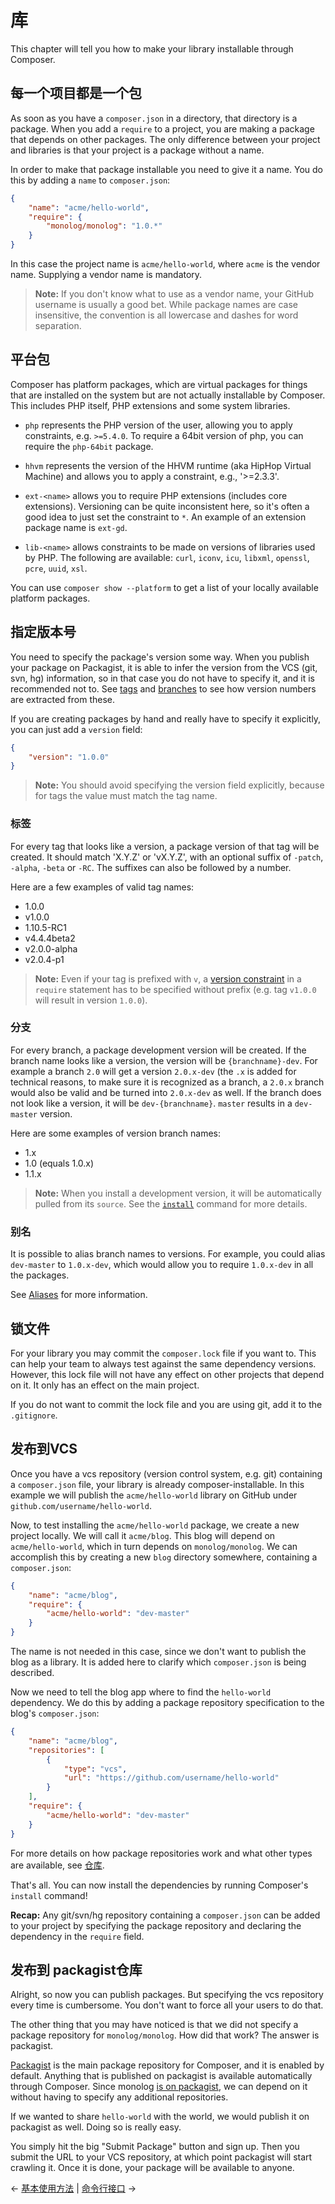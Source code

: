 # 库

This chapter will tell you how to make your library installable through Composer.

## 每一个项目都是一个包

As soon as you have a `composer.json` in a directory, that directory is a
package. When you add a `require` to a project, you are making a package that
depends on other packages. The only difference between your project and
libraries is that your project is a package without a name.

In order to make that package installable you need to give it a name. You do
this by adding a `name` to `composer.json`:

```json
{
    "name": "acme/hello-world",
    "require": {
        "monolog/monolog": "1.0.*"
    }
}
```

In this case the project name is `acme/hello-world`, where `acme` is the
vendor name. Supplying a vendor name is mandatory.

> **Note:** If you don't know what to use as a vendor name, your GitHub
username is usually a good bet. While package names are case insensitive, the
convention is all lowercase and dashes for word separation.

## 平台包

Composer has platform packages, which are virtual packages for things that are
installed on the system but are not actually installable by Composer. This
includes PHP itself, PHP extensions and some system libraries.

* `php` represents the PHP version of the user, allowing you to apply
  constraints, e.g. `>=5.4.0`. To require a 64bit version of php, you can
  require the `php-64bit` package.

* `hhvm` represents the version of the HHVM runtime (aka HipHop Virtual
  Machine) and allows you to apply a constraint, e.g., '>=2.3.3'.

* `ext-<name>` allows you to require PHP extensions (includes core
  extensions). Versioning can be quite inconsistent here, so it's often
  a good idea to just set the constraint to `*`.  An example of an extension
  package name is `ext-gd`.

* `lib-<name>` allows constraints to be made on versions of libraries used by
  PHP. The following are available: `curl`, `iconv`, `icu`, `libxml`,
  `openssl`, `pcre`, `uuid`, `xsl`.

You can use `composer show --platform` to get a list of your locally available
platform packages.

## 指定版本号

You need to specify the package's version some way. When you publish your
package on Packagist, it is able to infer the version from the VCS (git, svn,
hg) information, so in that case you do not have to specify it, and it is
recommended not to. See [tags](#tags) and [branches](#branches) to see how
version numbers are extracted from these.

If you are creating packages by hand and really have to specify it explicitly,
you can just add a `version` field:

```json
{
    "version": "1.0.0"
}
```

> **Note:** You should avoid specifying the version field explicitly, because
> for tags the value must match the tag name.

### 标签

For every tag that looks like a version, a package version of that tag will be
created. It should match 'X.Y.Z' or 'vX.Y.Z', with an optional suffix
of `-patch`, `-alpha`, `-beta` or `-RC`. The suffixes can also be followed by
a number.

Here are a few examples of valid tag names:

- 1.0.0
- v1.0.0
- 1.10.5-RC1
- v4.4.4beta2
- v2.0.0-alpha
- v2.0.4-p1

> **Note:** Even if your tag is prefixed with `v`, a [version constraint](01-basic-usage.md#package-versions)
> in a `require` statement has to be specified without prefix
> (e.g. tag `v1.0.0` will result in version `1.0.0`). 

### 分支

For every branch, a package development version will be created. If the branch
name looks like a version, the version will be `{branchname}-dev`. For example
a branch `2.0` will get a version `2.0.x-dev` (the `.x` is added for technical
reasons, to make sure it is recognized as a branch, a `2.0.x` branch would also
be valid and be turned into `2.0.x-dev` as well. If the branch does not look
like a version, it will be `dev-{branchname}`. `master` results in a
`dev-master` version.

Here are some examples of version branch names:

- 1.x
- 1.0 (equals 1.0.x)
- 1.1.x

> **Note:** When you install a development version, it will be automatically
> pulled from its `source`. See the [`install`](03-cli.md#install) command
> for more details.

### 别名

It is possible to alias branch names to versions. For example, you could alias
`dev-master` to `1.0.x-dev`, which would allow you to require `1.0.x-dev` in all
the packages.

See [Aliases](articles/aliases.md) for more information.

## 锁文件

For your library you may commit the `composer.lock` file if you want to. This
can help your team to always test against the same dependency versions.
However, this lock file will not have any effect on other projects that depend
on it. It only has an effect on the main project.

If you do not want to commit the lock file and you are using git, add it to
the `.gitignore`.

## 发布到VCS

Once you have a vcs repository (version control system, e.g. git) containing a
`composer.json` file, your library is already composer-installable. In this
example we will publish the `acme/hello-world` library on GitHub under
`github.com/username/hello-world`.

Now, to test installing the `acme/hello-world` package, we create a new
project locally. We will call it `acme/blog`. This blog will depend on
`acme/hello-world`, which in turn depends on `monolog/monolog`. We can
accomplish this by creating a new `blog` directory somewhere, containing a
`composer.json`:

```json
{
    "name": "acme/blog",
    "require": {
        "acme/hello-world": "dev-master"
    }
}
```

The name is not needed in this case, since we don't want to publish the blog
as a library. It is added here to clarify which `composer.json` is being
described.

Now we need to tell the blog app where to find the `hello-world` dependency.
We do this by adding a package repository specification to the blog's
`composer.json`:

```json
{
    "name": "acme/blog",
    "repositories": [
        {
            "type": "vcs",
            "url": "https://github.com/username/hello-world"
        }
    ],
    "require": {
        "acme/hello-world": "dev-master"
    }
}
```

For more details on how package repositories work and what other types are
available, see [仓库](05-repositories.md).

That's all. You can now install the dependencies by running Composer's
`install` command!

**Recap:** Any git/svn/hg repository containing a `composer.json` can be added
to your project by specifying the package repository and declaring the
dependency in the `require` field.

## 发布到 packagist仓库

Alright, so now you can publish packages. But specifying the vcs repository
every time is cumbersome. You don't want to force all your users to do that.

The other thing that you may have noticed is that we did not specify a package
repository for `monolog/monolog`. How did that work? The answer is packagist.

[Packagist](https://packagist.org/) is the main package repository for
Composer, and it is enabled by default. Anything that is published on
packagist is available automatically through Composer. Since monolog
[is on packagist](https://packagist.org/packages/monolog/monolog), we can depend
on it without having to specify any additional repositories.

If we wanted to share `hello-world` with the world, we would publish it on
packagist as well. Doing so is really easy.

You simply hit the big "Submit Package" button and sign up. Then you submit
the URL to your VCS repository, at which point packagist will start crawling
it. Once it is done, your package will be available to anyone.

&larr; [基本使用方法](01-basic-usage.md) |  [命令行接口](03-cli.md) &rarr;

